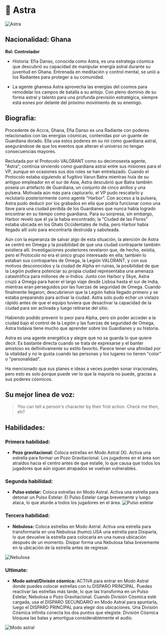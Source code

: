 # **🌟 Astra**

![Astra](https://static.wikia.nocookie.net/valorant/images/0/08/Astra_icon.png/revision/latest/scale-to-width-down/1000?cb=20230523180525)

## **Nacionalidad: Ghana**

**Rol: Controlador**

- Historia: Efia Danso, conocida como Astra, es una estratega cósmica que descubrió su capacidad de manipular energía astral durante su juventud en Ghana. Entrenada en meditación y control mental, se unió a los Radiantes para proteger a su comunidad.

- La agente ghanesa Astra aprovecha las energías del cosmos para remodelar los campos de batalla a su antojo. Con pleno dominio de su forma astral y talento para una profunda previsión estratégica, siempre está eones por delante del próximo movimiento de su enemigo.

## **Biografia:**

Procedente de Accra, Ghana, Efia Danso es una Radiante con poderes relacionados con las energías cósmicas, contenidas por un guante de Guardiana dorado. Ella usa estos poderes en su rol como guardiana astral, asegurándose de que los eventos que alteran el universo no tengan consecuencias mayores.

Reclutada por el Protocolo VALORANT como su decimosexta agente, "Astra", continúa sirviendo como guardiana astral entre sus misiones para el VP, aunque en ocasiones sus dos roles se han entrelazado. Cuando el Protocolo estaba siguiendo al fugitivo Varun Batra mientras huía de su antiguo empleador en el sur de Asia, Astra descubrió que Batra también poseía un artefacto de Guardiana, un conjunto de cinco anillos y una pulsera. Motivada aún más para capturarlo, el VP pudo rescatarlo y reclutarlo posteriormente como agente "Harbor". Con acceso a la pulsera, Astra pudo deducir por los grabados en ella que podría funcionar como una llave para una ciudad perdida de los Guardianes que nunca había logrado encontrar en su tiempo como guardiana. Para su sorpresa, sin embargo, Harbor reveló que él ya la había encontrado; la "Ciudad de las Flores" estaba ubicada en los Ghats Occidentales de India, pero Harbor había llegado allí solo para encontrarla destruida y saboteada.

Aún con la esperanza de salvar algo de esta situación, la atención de Astra se centró en Omega y la posibilidad de que una ciudad contraparte también existiera allí. Investigaciones posteriores revelaron que, de hecho, existía, pero el Protocolo no era el único grupo interesado en ella; también lo estaban sus contrapartes de Omega, la Legión VALORANT, y con sus motivos desconocidos y la ciudad de Alpha en ruinas, la posibilidad de que la Legión pudiera potenciar su propia ciudad representaba una amenaza catastrófica para millones de α-Indios. Junto con Harbor y Skye, Astra cruzó a Omega para hacer el largo viaje desde Lisboa hasta el sur de India, mientras eran perseguidos por las fuerzas de seguridad de Omega. Cuando finalmente llegaron, descubrieron que la Legión había llegado primero y se estaba preparando para activar la ciudad. Astra solo pudo echar un vistazo rápido antes de que el equipo tuviera que desactivar la capacidad de la ciudad para ser activada y luego retirarse del sitio.

Habiendo podido prevenir lo peor para Alpha, pero sin poder acceder a la ciudad bajo el control de la Legión y las fuerzas de seguridad de Omega, Astra todavía tiene mucho que aprender sobre los Guardianes y su historia.

Astra es una agente energética y alegre que no se guarda lo que quiere decir. Es bastante directa cuando se trata de expresarse y el banter amistoso es definitivamente su estilo favorito. Parece tener una afinidad por la vitalidad y no le gusta cuando las personas y los lugares no tienen "color" o "personalidad".

Ha mencionado que sus planes e ideas a veces pueden sonar irracionales, pero esto es solo porque puede ver lo que la mayoría no puede, gracias a sus poderes cósmicos.

## **Su mejor linea de voz:**

> You can tell a person's character by their first action. Check me then, eh?

## **Habilidades:**

### **Primera habilidad:**

- **Pozo gravitacional:** Coloca estrellas en Modo Astral (X). Activa una estrella para formar un Pozo Gravitacional. Los jugadores en el área son atraídos hacia el centro antes de que estalle, lo que causa que todos los jugadores que aún siguen atrapados se vuelvan vulnerables.

### **Segunda habilidad:**

- **Pulso estelar:** Coloca estrellas en Modo Astral. Activa una estrella para detonar un Pulso Estelar. El Pulso Estelar carga brevemente y luego ataca, lo que aturde a todos los jugadores en el área.
  ![Pulso estelar](https://cdn.thespike.gg/*Luke%25202.0%2Fastra_abilities_valorant_nova_pulse_1695821670825.jpg)

### **Tercera habilidad:**

- **Nebulosa:** Coloca estrellas en Modo Astral. Activa una estrella para transformarla en una Nebulosa (humo).USA una estrella para Disiparla, lo que devuelve la estrella para colocarla en una nueva ubicación después de un momento. Disipar forma una Nebulosa falsa brevemente en la ubicación de la estrella antes de regresar.

![Nebulosa](https://static0.gamerantimages.com/wordpress/wp-content/uploads/2021/09/Astra-near-a-Dissipate.jpg)

### **Ultimate:**

- **Modo astral/Divisón cósmica:** ACTIVA para entrar en Modo Astral donde puedes colocar estrellas con tu DISPARO PRINCIPAL. Puedes reactivar las estrellas más tarde, lo que las transforma en un Pulso Estelar, Nebulosa o Pozo Gravitacional. Cuando División Cósmica esté cargada, usa el DISPARO SECUNDARIO en Modo Astral para apuntarla, luego el DISPARO PRINCIPAL para elegir dos ubicaciones. Una División Cósmica infinita conecta los dos puntos que elegiste. División Cósmica bloquea las balas y amortigua considerablemente el audio.

![Modo astral](https://cdn.thespike.gg/*Luke%25202.0%2Fastra_ultimate_valorant_cosmic_divide_1695821691222.jpg)
